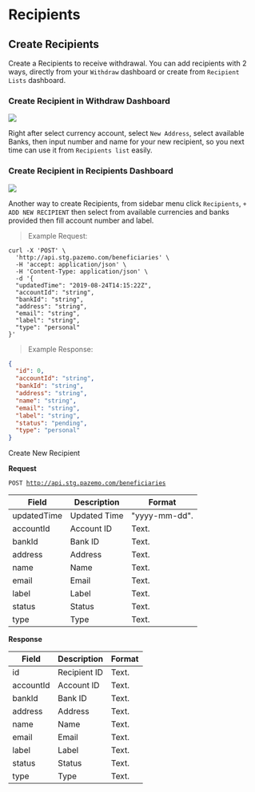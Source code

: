 # Recipients

## Create Recipients

Create a Recipients to receive withdrawal. You can add recipients with 2 ways, directly from your `Withdraw` dashboard or create from `Recipient Lists` dashboard.

### Create Recipient in Withdraw Dashboard

<img src="https://raw.githubusercontent.com/Pazemo/docs/main/source/images/add-recipients-withdraw.jpg">

Right after select currency account, select `New Address`, select available Banks, then input number and name for your new recipient, so you next time can use it from `Recipients list` easily.

### Create Recipient in Recipients Dashboard

<img src="https://raw.githubusercontent.com/Pazemo/docs/main/source/images/add-recipients.jpg">

Another way to create Recipients, from sidebar menu click `Recipients`, `+ ADD NEW RECIPIENT` then select from available currencies and banks provided then fill account number and label.

> Example Request:

```shell
curl -X 'POST' \
  'http://api.stg.pazemo.com/beneficiaries' \
  -H 'accept: application/json' \
  -H 'Content-Type: application/json' \
  -d '{
  "updatedTime": "2019-08-24T14:15:22Z",
  "accountId": "string",
  "bankId": "string",
  "address": "string",
  "email": "string",
  "label": "string",
  "type": "personal"
}'
```

> Example Response:

```json
{
  "id": 0,
  "accountId": "string",
  "bankId": "string",
  "address": "string",
  "name": "string",
  "email": "string",
  "label": "string",
  "status": "pending",
  "type": "personal"
}
```
Create New Recipient

**Request**

<code>POST http://api.stg.pazemo.com/beneficiaries</code>

Field | Description | Format
--------- | ------- | -----------
updatedTime | Updated Time | "yyyy-mm-dd".
accountId | Account ID | Text.
bankId | Bank ID | Text.
address | Address | Text.
name | Name | Text.
email | Email | Text.
label | Label | Text.
status | Status | Text.
type | Type | Text.

**Response**

Field | Description | Format
--------- | ------- | -----------
id | Recipient ID | Text.
accountId | Account ID | Text.
bankId | Bank ID | Text.
address | Address | Text.
name | Name | Text.
email | Email | Text.
label | Label | Text.
status | Status | Text.
type | Type | Text.